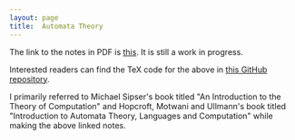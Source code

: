 ```yaml
---
layout: page
title:	Automata Theory
---
```


The link to the notes in PDF is [this](Automata_Theory.pdf). It is still a work in progress.

Interested readers can find the TeX code for the above in [this GitHub repository](https://github.com/amitrajaraman/Automata-Theory).

I primarily referred to Michael Sipser's book titled "An Introduction to the Theory of Computation" and Hopcroft, Motwani and Ullmann's book titled "Introduction to Automata Theory, Languages and Computation" while making the above linked notes.